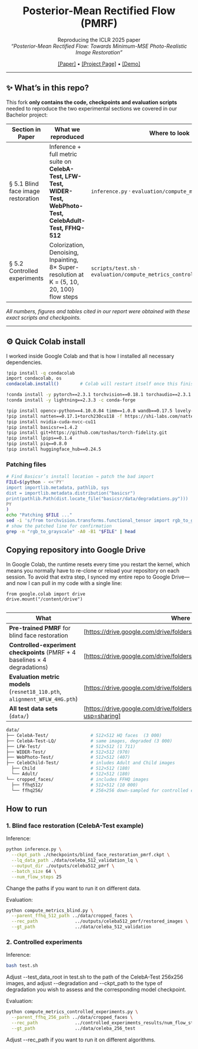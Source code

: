 <div align="center">

# Posterior-Mean Rectified Flow (PMRF)  
Reproducing the ICLR 2025 paper  
*“Posterior-Mean Rectified Flow: Towards Minimum-MSE Photo-Realistic Image Restoration”*

[[Paper]](https://arxiv.org/abs/2410.00418) • [[Project Page]](https://pmrf-ml.github.io/) • [[Demo]](https://huggingface.co/spaces/ohayonguy/PMRF)

</div>

---

## ✨ What’s in this repo?

This fork **only contains the code, checkpoints and evaluation scripts** needed to reproduce the two experimental sections we covered in our Bachelor project:

| Section in Paper | What we reproduced | Where to look |
|------------------|--------------------|---------------|
| § 5.1 Blind face image restoration | Inference + full metric suite on **CelebA-Test, LFW-Test, WIDER-Test, WebPhoto-Test, CelebAdult-Test, FFHQ-512** | `inference.py` · `evaluation/compute_metrics_blind.py` |
| § 5.2 Controlled experiments | Colorization, Denoising, Inpainting, 8× Super-resolution at K = {5, 10, 20, 100} flow steps | `scripts/test.sh` · `evaluation/compute_metrics_controlled_experiments.py` |

*All numbers, figures and tables cited in our report were obtained with these exact scripts and checkpoints.*

---

## ⚙️ Quick Colab install

I worked inside Google Colab and that is how I installed all necessary dependencies.

```bash
!pip install -q condacolab
import condacolab, os
condacolab.install()        # Colab will restart itself once this finishes

!conda install -y pytorch==2.3.1 torchvision==0.18.1 torchaudio==2.3.1 pytorch-cuda=11.8 -c pytorch -c nvidia
!conda install -y lightning==2.3.3 -c conda-forge

!pip install opencv-python==4.10.0.84 timm==1.0.8 wandb==0.17.5 lovely-tensors==0.1.16 torch-fidelity==0.3.0 einops==0.8.0 dctorch==0.1.2 torch-ema==0.3
!pip install natten==0.17.1+torch230cu118 -f https://shi-labs.com/natten/wheels
!pip install nvidia-cuda-nvcc-cu11
!pip install basicsr==1.4.2
!pip install git+https://github.com/toshas/torch-fidelity.git
!pip install lpips==0.1.4
!pip install piq==0.8.0
!pip install huggingface_hub==0.24.5
```

### Patching files
```bash
# Find Basicsr’s install location → patch the bad import
FILE=$(python - <<'PY'
import importlib.metadata, pathlib, sys
dist = importlib.metadata.distribution("basicsr")
print(pathlib.Path(dist.locate_file("basicsr/data/degradations.py")))
PY
)
echo "Patching $FILE ..."
sed -i 's/from torchvision.transforms.functional_tensor import rgb_to_grayscale/from torchvision.transforms.functional import rgb_to_grayscale/' "$FILE"
# show the patched line for confirmation
grep -n "rgb_to_grayscale" -A0 -B1 "$FILE" | head
```

## Copying repository into Google Drive
In Google Colab, the runtime resets every time you restart the kernel, which means you normally have to re-clone or reload your repository on each session. To avoid that extra step, I synced my entire repo to Google Drive—and now I can pull in my code with a single line:
```
from google.colab import drive
drive.mount("/content/drive")
```

##
| What                                                                        | Where to download                                                                                                          | Where to place                         |
| --------------------------------------------------------------------------- | -------------------------------------------------------------------------------------------------------------------------- | -------------------------------------- |
| **Pre-trained PMRF** for blind face restoration                             | [https://drive.google.com/drive/folders/1dfjZATcQ451uhvFH42tKnfMNHRkL6N_A]                                                 | any path, or leave the default         |
| **Controlled-experiment checkpoints** (PMRF + 4 baselines × 4 degradations) | [https://drive.google.com/drive/folders/1dfjZATcQ451uhvFH42tKnfMNHRkL6N_A]                                                 | `checkpoints/controlled_experiments/…` |
| **Evaluation metric models** (`resnet18_110.pth`, `alignment_WFLW_4HG.pth`) | [https://drive.google.com/drive/folders/1k3RCSliF6PsujCMIdCD1hNM63EozlDIZ]                                                 | `evaluation/metrics_ckpt/`             |
| **All test data sets** (`data/`)                                            | [https://drive.google.com/drive/folders/10ivacNpoFqq3K9xPeF1IHmrKVU7ZNRIG?usp=sharing]                                     | keep structure shown below             |

```bash
data/
├── CelebA-Test/                # 512×512 HQ faces  (3 000)
├── CelebA-Test-LQ/             # same images, degraded (3 000)
├── LFW-Test/                   # 512×512 (1 711)
├── WIDER-Test/                 # 512×512 (970)
├── WebPhoto-Test/              # 512×512 (407)
├── CelebChild-Test/            # inludes Adult and Child images
  ├── Child                     # 512×512 (180)
  └── Adult/                    # 512×512 (180)
└── cropped_faces/              # includes FFHQ images
  ├── ffhq512/                  # 512×512 (10 000)
  └── ffhq256/                  # 256×256 down-sampled for controlled experiments (10 000)
```

## How to run
### 1. Blind face restoration (CelebA-Test example)
Inference:
```bash
python inference.py \
  --ckpt_path ./checkpoints/blind_face_restoration_pmrf.ckpt \
  --lq_data_path ./data/celeba_512_validation_lq \
  --output_dir ./outputs/celeba512_pmrf \
  --batch_size 64 \
  --num_flow_steps 25
```
Change the paths if you want to run it on different data.

Evaluation:
```bash
python compute_metrics_blind.py \
  --parent_ffhq_512_path ../data/cropped_faces \
  --rec_path              ../outputs/celeba512_pmrf/restored_images \
  --gt_path               ../data/celeba_512_validation
```

### 2. Controlled experiments
Inference:
```bash
bash test.sh
```
Adjust --test_data_root in test.sh to the path of the CelebA-Test 256x256 images, and adjust --degradation and --ckpt_path to the type of degradation you wish to assess and the corresponding model checkpoint.

Evaluation:
```bash
python compute_metrics_controlled_experiments.py \
  --parent_ffhq_256_path ../data/cropped_faces \
  --rec_path              ../controlled_experiments_results/num_flow_steps_5/colorization_gaussian_noise_025/mmse/xhat \
  --gt_path               ../data/celeba_256_test
```
Adjust --rec_path if you want to run it on different algorithms.


